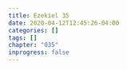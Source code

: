 ```yaml
---
title: Ezekiel 35
date: 2020-04-12T12:45:26-04:00
categories: []
tags: []
chapter: "035"
inprogress: false
---
```


